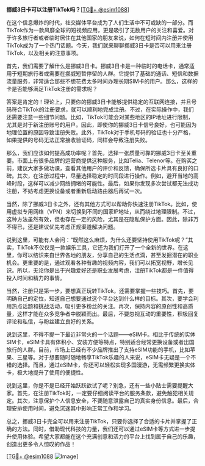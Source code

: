 **挪威3日卡可以注册TikTok吗？**[[TG💪+ @esim1088](https://t.me/s/esim1088)]

在这个信息爆炸的时代，社交媒体平台成为了人们生活中不可或缺的一部分。而TikTok作为一款风靡全球的短视频应用，更是吸引了无数用户的关注和喜爱。对于许多旅行者或者临时居住在其他国家的朋友来说，如何在短时间内注册并使用TikTok成为了一个热门话题。今天，我们就来聊聊挪威3日卡是否可以用来注册TikTok，以及相关的注意事项。

首先，我们需要了解什么是挪威3日卡。挪威3日卡是一种临时的电话卡，通常适用于短期旅行者或需要在挪威短暂停留的人群。它提供了基础的通话、短信和数据流量服务，非常适合那些不想花费太多时间办理长期SIM卡的用户。那么，这样的卡是否能够满足TikTok注册的需求呢？

答案是肯定的！理论上，只要你的挪威3日卡能够提供稳定的互联网连接，并且号码符合TikTok的注册要求，就可以顺利地完成注册。不过，在实际操作中，我们还需要注意一些细节问题。比如，TikTok可能会对某些地区的IP地址进行限制，尤其是对于新注册账号的用户。因此，即使你的挪威3日卡信号良好，也可能因为地理位置的原因导致注册失败。此外，TikTok对于手机号码的验证也十分严格，如果提供的号码无法正常接收验证码，同样会导致注册失败。

那么，我们应该如何提高成功率呢？首先，选择一张质量可靠的挪威3日卡至关重要。市面上有很多品牌的运营商提供这种服务，比如Telia、Telenor等。在购买之前，建议大家多做功课，查看其他用户的评价和反馈，确保所选卡片具有良好的口碑。其次，在注册过程中，尽量选择稳定的时间段进行操作。例如，避开当地的高峰时段，这样可以减少网络拥堵的可能性。最后，如果你发现多次尝试都无法成功注册，不妨考虑更换设备或者重新启动路由器后再试一次。

当然，除了挪威3日卡之外，还有其他方式可以帮助你快速注册TikTok。比如，使用虚拟专用网络（VPN）来切换到不同的国家IP地址，从而绕过地理限制。不过，这种方法虽然有效，但也存在一定的风险，尤其是在隐私保护方面。因此，除非万不得已，还是建议优先考虑正规渠道解决问题。

说到这里，可能有人会问：“既然这么麻烦，为什么还要坚持使用TikTok呢？”其实，TikTok不仅仅是一款娱乐工具，它还为我们打开了一个全新的世界。在这里，你可以结识来自世界各地的朋友，分享自己的生活点滴，甚至发掘潜在的职业机会。更重要的是，通过观看各种有趣的视频内容，我们可以拓宽视野，增长见识。所以，无论你是出于兴趣爱好还是职业发展考虑，注册TikTok都是一件值得投入时间和精力的事情。

当然，注册只是第一步，要想真正玩转TikTok，还需要掌握一些技巧。首先，要明确自己的定位，知道自己想要通过这个平台达到什么样的目标。其次，要学会利用热点话题和挑战活动，吸引更多粉丝的关注。再次，保持内容的原创性和高质量，这样才能在众多竞争者中脱颖而出。最后，不要忽视互动的重要性，积极回复评论和私信，与粉丝建立良好的关系。

说到这里，不得不提一下最近非常火的一个话题——eSIM卡。相比于传统的实体SIM卡，eSIM卡具有体积小、安装方便等特点，特别适合经常更换设备或者出国旅行的人群。目前，市场上已经有不少品牌推出了支持eSIM功能的手机，比如苹果、三星等。对于想要随时随地畅享TikTok乐趣的人来说，eSIM卡无疑是一个不错的选择。而且，通过eSIM卡，你还可以轻松实现多国漫游，无需频繁更换实体卡，极大地提升了使用的便捷性。

说到这里，你是不是已经开始跃跃欲试了呢？别急，还有一些小贴士需要提醒大家。首先，在注册TikTok时，一定要仔细阅读平台的服务条款，避免触犯相关规定。其次，注意保护个人信息安全，不要随意泄露自己的真实身份信息。最后，合理安排使用时间，避免沉迷其中影响正常工作和学习。

总之，挪威3日卡完全可以用来注册TikTok，只要你选择了合适的卡片并掌握了正确的方法。同时，借助现代科技的力量，我们还可以通过eSIM卡等方式进一步提升使用体验。希望大家都能在这个充满创意和活力的平台上找到属于自己的乐趣，创造出更多令人惊叹的作品！

[[TG💪+ @esim1088](https://t.me/s/esim1088) ![Image](https://i.postimg.cc/4NQfJmqS/Snipaste-2025-05-13-00-14-12.png)]